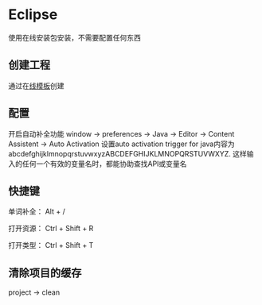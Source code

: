 # Eclipse

使用在线安装包安装，不需要配置任何东西

## 创建工程
通过在[线模板](https://start.spring.io/)创建

## 配置

开启自动补全功能
window -> preferences -> Java -> Editor -> Content Assistent -> Auto Activation
设置auto activation trigger for java内容为
abcdefghijklmnopqrstuvwxyzABCDEFGHIJKLMNOPQRSTUVWXYZ.
这样输入的任何一个有效的变量名时，都能协助查找API或变量名

## 快捷键

单词补全： 
Alt + / 

打开资源：
Ctrl + Shift + R

打开类型：
Ctrl + Shift + T

## 清除项目的缓存

project -> clean 

